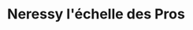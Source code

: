 ---
title: "Neressy l'échelle des Pros"
url: /villenave-dornon/neressy-lechelle-des-pros/
shop: matériel informatique
---
